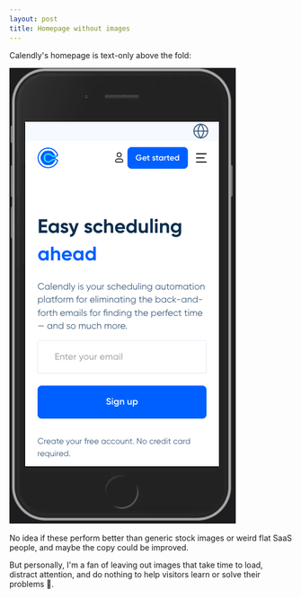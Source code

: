 ```yaml
---
layout: post
title: Homepage without images
---
```


Calendly's homepage is text-only above the fold:

[![calendly homepage mobile screenshot](/images/calendly-homepage.png)](/images/calendly-homepage.png)

No idea if these perform better than generic stock images or weird flat SaaS people, and maybe the copy could be improved. 

But personally, I'm a fan of leaving out images that take time to load, distract attention, and do nothing to help visitors learn or solve their problems 👏.
